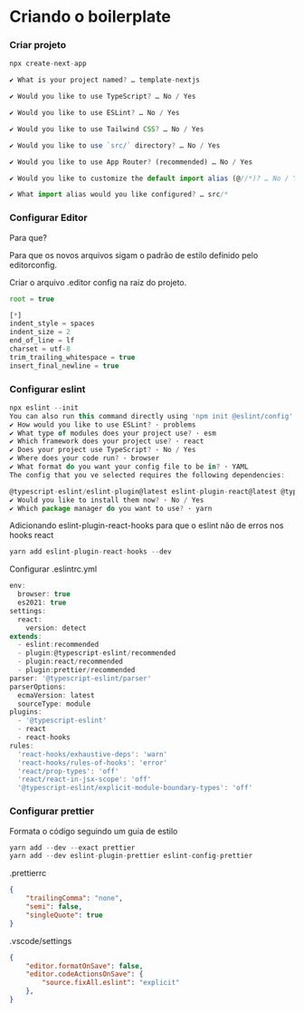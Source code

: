 # Criando o boilerplate

### Criar projeto

```javascript
npx create-next-app

✔ What is your project named? … template-nextjs

✔ Would you like to use TypeScript? … No / Yes

✔ Would you like to use ESLint? … No / Yes

✔ Would you like to use Tailwind CSS? … No / Yes

✔ Would you like to use `src/` directory? … No / Yes

✔ Would you like to use App Router? (recommended) … No / Yes

✔ Would you like to customize the default import alias (@//*)? … No / Yes

✔ What import alias would you like configured? … src/*
```

### Configurar Editor

Para que?

Para que os novos arquivos sigam o padrão de estilo definido pelo editorconfig.

Criar o arquivo .editor config na raiz do projeto.
```javascript
root = true

[*]
indent_style = spaces
indent_size = 2
end_of_line = lf
charset = utf-8
trim_trailing_whitespace = true
insert_final_newline = true
```
### Configurar eslint
```javascript
npx eslint --init
You can also run this command directly using 'npm init @eslint/config'.
✔ How would you like to use ESLint? · problems
✔ What type of modules does your project use? · esm
✔ Which framework does your project use? · react
✔ Does your project use TypeScript? · No / Yes
✔ Where does your code run? · browser
✔ What format do you want your config file to be in? · YAML
The config that you ve selected requires the following dependencies:

@typescript-eslint/eslint-plugin@latest eslint-plugin-react@latest @typescript-eslint/parser@latest
✔ Would you like to install them now? · No / Yes
✔ Which package manager do you want to use? · yarn
```
Adicionando eslint-plugin-react-hooks para que o eslint não de erros nos hooks react
```javascript
yarn add eslint-plugin-react-hooks --dev
```
Configurar .eslintrc.yml
```javascript
env:
  browser: true
  es2021: true
settings:
  react:
    version: detect
extends:
  - eslint:recommended
  - plugin:@typescript-eslint/recommended
  - plugin:react/recommended
  - plugin:prettier/recommended
parser: '@typescript-eslint/parser'
parserOptions:
  ecmaVersion: latest
  sourceType: module
plugins:
  - '@typescript-eslint'
  - react
  - react-hooks
rules:
  'react-hooks/exhaustive-deps': 'warn'
  'react-hooks/rules-of-hooks': 'error'
  'react/prop-types': 'off'
  'react/react-in-jsx-scope': 'off'
  '@typescript-eslint/explicit-module-boundary-types': 'off'
```

### Configurar prettier
Formata o código seguindo um guia de estilo
```javascript
yarn add --dev --exact prettier
yarn add --dev eslint-plugin-prettier eslint-config-prettier
```

.prettierrc
```json
{
	"trailingComma": "none",
	"semi": false,
	"singleQuote": true
}

```
.vscode/settings
```json
{
	"editor.formatOnSave": false,
	"editor.codeActionsOnSave": {
		"source.fixAll.eslint": "explicit"
	},
}
```
